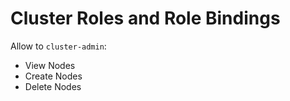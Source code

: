 # Cluster Roles and Role Bindings

Allow to `cluster-admin`:
 * View Nodes
 * Create Nodes
 * Delete Nodes
